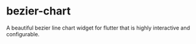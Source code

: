 # bezier-chart
A beautiful bezier line chart widget for flutter that is highly interactive and configurable.
